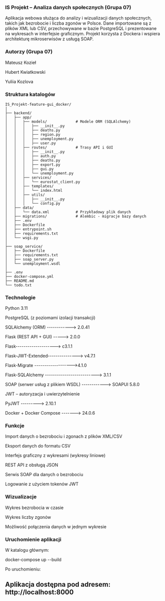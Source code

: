 ### IS Projekt – Analiza danych społecznych (Grupa 07)
Aplikacja webowa służąca do analizy i wizualizacji danych społecznych, takich jak bezrobocie i liczba zgonów w Polsce. Dane importowane są z plików XML lub CSV, przechowywane w bazie PostgreSQL i prezentowane na wykresach w interfejsie graficznym. Projekt korzysta z Dockera i wspiera architekturę mikroserwisów z usługą SOAP.

### Autorzy (Grupa 07)
Mateusz Kozieł

Hubert Kwiatkowski

Yuliia Kozlova

### Struktura katalogów
```
IS_Projekt-feature-gui_docker/
│
├── backend/
│   ├── app/
│   │   ├── models/             # Modele ORM (SQLAlchemy)
│   │   │   ├── __init__.py
│   │   │   ├── deaths.py
│   │   │   ├── region.py
│   │   │   ├── unemployment.py
│   │   │   ├── user.py
│   │   ├── routes/             # Trasy API i GUI
│   │   │   ├── __init__.py
│   │   │   ├── auth.py
│   │   │   ├── deaths.py
│   │   │   ├── export.py
│   │   │   ├── gui.py
│   │   │   └── unemployment.py
│   │   ├── services/
│   │   │   └── eurostat_client.py
│   │   ├── templates/
│   │   │   └── index.html
│   │   ├── utils/
│   │   │   ├── __init__.py
│   │   │   └── config.py
│   ├── data/
│   │   └── data.xml            # Przykładowy plik danych
│   ├── migrations/             # Alembic - migracje bazy danych
│   ├── .env
│   ├── Dockerfile
│   ├── entrypoint.sh
│   ├── requirements.txt
│   └── wsgi.py
│
├── soap_service/
│   ├── Dockerfile
│   ├── requirements.txt
│   ├── soap_server.py
│   └── unemployment.wsdl
│
├── .env
├── docker-compose.yml
├── README.md
└── todo.txt
```


### Technologie

Python 3.11

PostgreSQL (z poziomami izolacji transakcji)

SQLAlchemy (ORM) ------------> 2.0.41

Flask (REST API + GUI) -----> 2.0.0

Flask--------------------> c3.1.1

Flask-JWT-Extended---------------> v4.7.1

Flask-Migrate ------------------->4.1.0

Flask-SQLAlchemy --------------------------> 3.1.1

SOAP (serwer usług z plikiem WSDL)   ------------> SOAPUI 5.8.0

JWT – autoryzacja i uwierzytelnienie

PyJWT ---------> 2.10.1

Docker + Docker Compose -------> 24.0.6

### Funkcje
Import danych o bezrobociu i zgonach z plików XML/CSV

Eksport danych do formatu CSV

Interfejs graficzny z wykresami (wykresy liniowe)

REST API z obsługą JSON

Serwis SOAP dla danych o bezrobociu

Logowanie z użyciem tokenów JWT

### Wizualizacje
Wykres bezrobocia w czasie

Wykres liczby zgonów

Możliwość połączenia danych w jednym wykresie

### Uruchomienie aplikacji
W katalogu głównym:

docker-compose up --build

Po uruchomieniu:

## Aplikacja dostępna pod adresem: http://localhost:8000
